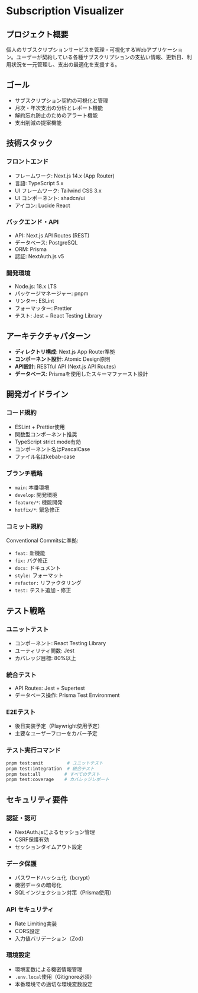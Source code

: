 # Subscription Visualizer

## プロジェクト概要

個人のサブスクリプションサービスを管理・可視化するWebアプリケーション。ユーザーが契約している各種サブスクリプションの支払い情報、更新日、利用状況を一元管理し、支出の最適化を支援する。

## ゴール

- サブスクリプション契約の可視化と管理
- 月次・年次支出の分析とレポート機能
- 解約忘れ防止のためのアラート機能
- 支出削減の提案機能

## 技術スタック

### フロントエンド

- フレームワーク: Next.js 14.x (App Router)
- 言語: TypeScript 5.x
- UI フレームワーク: Tailwind CSS 3.x
- UI コンポーネント: shadcn/ui
- アイコン: Lucide React

### バックエンド・API

- API: Next.js API Routes (REST)
- データベース: PostgreSQL
- ORM: Prisma
- 認証: NextAuth.js v5

### 開発環境

- Node.js: 18.x LTS
- パッケージマネージャー: pnpm
- リンター: ESLint
- フォーマッター: Prettier
- テスト: Jest + React Testing Library

## アーキテクチャパターン

- **ディレクトリ構成**: Next.js App Router準拠
- **コンポーネント設計**: Atomic Design原則
- **API設計**: RESTful API (Next.js API Routes)
- **データベース**: Prismaを使用したスキーマファースト設計

## 開発ガイドライン

### コード規約

- ESLint + Prettier使用
- 関数型コンポーネント推奨
- TypeScript strict mode有効
- コンポーネント名はPascalCase
- ファイル名はkebab-case

### ブランチ戦略

- `main`: 本番環境
- `develop`: 開発環境
- `feature/*`: 機能開発
- `hotfix/*`: 緊急修正

### コミット規約

Conventional Commitsに準拠:

- `feat:` 新機能
- `fix:` バグ修正
- `docs:` ドキュメント
- `style:` フォーマット
- `refactor:` リファクタリング
- `test:` テスト追加・修正

## テスト戦略

### ユニットテスト

- コンポーネント: React Testing Library
- ユーティリティ関数: Jest
- カバレッジ目標: 80%以上

### 統合テスト

- API Routes: Jest + Supertest
- データベース操作: Prisma Test Environment

### E2Eテスト

- 後日実装予定（Playwright使用予定）
- 主要なユーザーフローをカバー予定

### テスト実行コマンド

```bash
pnpm test:unit         # ユニットテスト
pnpm test:integration  # 統合テスト
pnpm test:all         # すべてのテスト
pnpm test:coverage    # カバレッジレポート
```

## セキュリティ要件

### 認証・認可

- NextAuth.jsによるセッション管理
- CSRF保護有効
- セッションタイムアウト設定

### データ保護

- パスワードハッシュ化（bcrypt）
- 機密データの暗号化
- SQLインジェクション対策（Prisma使用）

### API セキュリティ

- Rate Limiting実装
- CORS設定
- 入力値バリデーション（Zod）

### 環境設定

- 環境変数による機密情報管理
- `.env.local`使用（Gitignore必須）
- 本番環境での適切な環境変数設定
